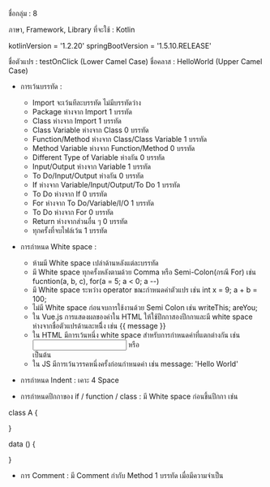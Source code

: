 ชื่อกลุ่ม : 8

ภาษา, Framework, Library ที่จะใช้ : Kotlin

kotlinVersion = '1.2.20'
springBootVersion = '1.5.10.RELEASE'

ชื่อตัวแปร : testOnClick (Lower Camel Case)
ชื่อคลาส : HelloWorld (Upper Camel Case)

* การเว้นบรรทัด : 
	* Import จะเว้นทีละบรรทัด ไม่มีบรรทัดว่าง
	* Package ห่างจาก Import 1 บรรทัด
	* Class ห่างจาก Import 1 บรรทัด
	* Class Variable ห่างจาก Class 0 บรรทัด
	* Function/Method ห่างจาก Class/Class Variable 1 บรรทัด
	* Method Variable ห่างจาก Function/Method 0 บรรทัด
	* Different Type of Variable ห่างกัน 0 บรรทัด
	* Input/Output ห่างจาก Variable 1 บรรทัด
	* To Do/Input/Output ห่างกัน 0 บรรทัด
	* If ห่างจาก Variable/Input/Output/To Do 1 บรรทัด
	* To Do ห่างจาก If 0 บรรทัด
	* For ห่างจาก To Do/Variable/I/O 1 บรรทัด
	* To Do ห่างจาก For 0 บรรทัด
	* Return ห่างจากส่วนอื่น ๆ 0 บรรทัด
	* ทุกครั้งที่จบไฟล์เว้น 1 บรรทัด

* การกำหนด White space : 
	* ห้ามมี White space เปล่าด้านหลังแต่ละบรรทัด
	* มี White space ทุกครั้งหลังตามด้วย Comma หรือ Semi-Colon(กรณี For) เช่น fucntion(a, b, c), for(a = 5; a < 0; a --)
	* มี White space ระหว่าง operator ขณะกำหนดค่าตัวแปร เช่น int x = 9; a + b = 100;
	* ไม่มี White space ก่อนจบการใช้งานด้วย Semi Colon เช่น writeThis; areYou;
  * ใน Vue.js การแสดงผลของค่าใน HTML ให้ใช้ปีกกาสองปีกกาและมี white space ห่างจากชื่อตัวแปรด้านละหนึึ่ง เช่น {{ message }}
  * ใน HTML มีการเว้นหนึ่ง white space สำหรับการกำหนดค่าที่แตกต่างกัน เช่น <input name="hello" v-model="vue"/> หรือ <div class="hello"> เป็นต้น
  * ใน JS มีการเว้นวรรคหนึ่งครั้งก่อนกำหนดค่า เช่น message: 'Hello World'
  
* การกำหนด Indent : เคาะ 4 Space

* การกำหนดปีกกาของ if / function / class : มี White space ก่อนขึ้นปีกกา เช่น 

class A {

}

data () {

}

* การ Comment :
มี Comment กำกับ Method 1 บรรทัด เมื่อมีความจำเป็น
